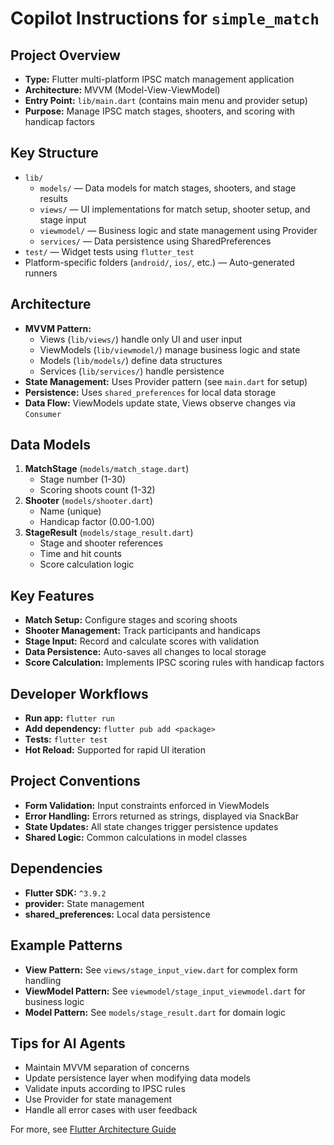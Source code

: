 # Copilot Instructions for `simple_match`

## Project Overview
- **Type:** Flutter multi-platform IPSC match management application
- **Architecture:** MVVM (Model-View-ViewModel)
- **Entry Point:** `lib/main.dart` (contains main menu and provider setup)
- **Purpose:** Manage IPSC match stages, shooters, and scoring with handicap factors

## Key Structure
- `lib/`
  - `models/` — Data models for match stages, shooters, and stage results
  - `views/` — UI implementations for match setup, shooter setup, and stage input
  - `viewmodel/` — Business logic and state management using Provider
  - `services/` — Data persistence using SharedPreferences
- `test/` — Widget tests using `flutter_test`
- Platform-specific folders (`android/`, `ios/`, etc.) — Auto-generated runners

## Architecture
- **MVVM Pattern:**
  - Views (`lib/views/`) handle only UI and user input
  - ViewModels (`lib/viewmodel/`) manage business logic and state
  - Models (`lib/models/`) define data structures
  - Services (`lib/services/`) handle persistence
- **State Management:** Uses Provider pattern (see `main.dart` for setup)
- **Persistence:** Uses `shared_preferences` for local data storage
- **Data Flow:** ViewModels update state, Views observe changes via `Consumer`

## Data Models
1. **MatchStage** (`models/match_stage.dart`)
   - Stage number (1-30)
   - Scoring shoots count (1-32)
2. **Shooter** (`models/shooter.dart`)
   - Name (unique)
   - Handicap factor (0.00-1.00)
3. **StageResult** (`models/stage_result.dart`)
   - Stage and shooter references
   - Time and hit counts
   - Score calculation logic

## Key Features
- **Match Setup:** Configure stages and scoring shoots
- **Shooter Management:** Track participants and handicaps
- **Stage Input:** Record and calculate scores with validation
- **Data Persistence:** Auto-saves all changes to local storage
- **Score Calculation:** Implements IPSC scoring rules with handicap factors

## Developer Workflows
- **Run app:** `flutter run`
- **Add dependency:** `flutter pub add <package>`
- **Tests:** `flutter test`
- **Hot Reload:** Supported for rapid UI iteration

## Project Conventions
- **Form Validation:** Input constraints enforced in ViewModels
- **Error Handling:** Errors returned as strings, displayed via SnackBar
- **State Updates:** All state changes trigger persistence updates
- **Shared Logic:** Common calculations in model classes

## Dependencies
- **Flutter SDK:** `^3.9.2`
- **provider:** State management
- **shared_preferences:** Local data persistence

## Example Patterns
- **View Pattern:** See `views/stage_input_view.dart` for complex form handling
- **ViewModel Pattern:** See `viewmodel/stage_input_viewmodel.dart` for business logic
- **Model Pattern:** See `models/stage_result.dart` for domain logic

## Tips for AI Agents
- Maintain MVVM separation of concerns
- Update persistence layer when modifying data models
- Validate inputs according to IPSC rules
- Use Provider for state management
- Handle all error cases with user feedback

For more, see [Flutter Architecture Guide](https://docs.flutter.dev/app-architecture/guide)
